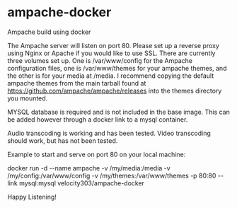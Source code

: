 ampache-docker
==============

Ampache build using docker

The Ampache server will listen on port 80. Please set up a reverse proxy using Nginx or Apache if you would like to use SSL. There are currently three volumes set up. One is /var/www/config for the Ampache configuration files, one  is /var/www/themes for your ampache themes, and the other is for your media at /media. I recommend copying the default ampache themes from the main tarball found at https://github.com/ampache/ampache/releases into the themes directory you mounted.

MYSQL database is required and is not included in the base image. This can be added however through a docker link to a mysql container.

Audio transcoding is working and has been tested. Video transcoding should work, but has not been tested.

Example to start and serve on port 80 on your local machine:

docker run -d --name ampache -v /my/media:/media -v /my/config:/var/www/config -v /my/themes:/var/www/themes -p 80:80 --link mysql:mysql velocity303/ampache-docker

Happy Listening!
